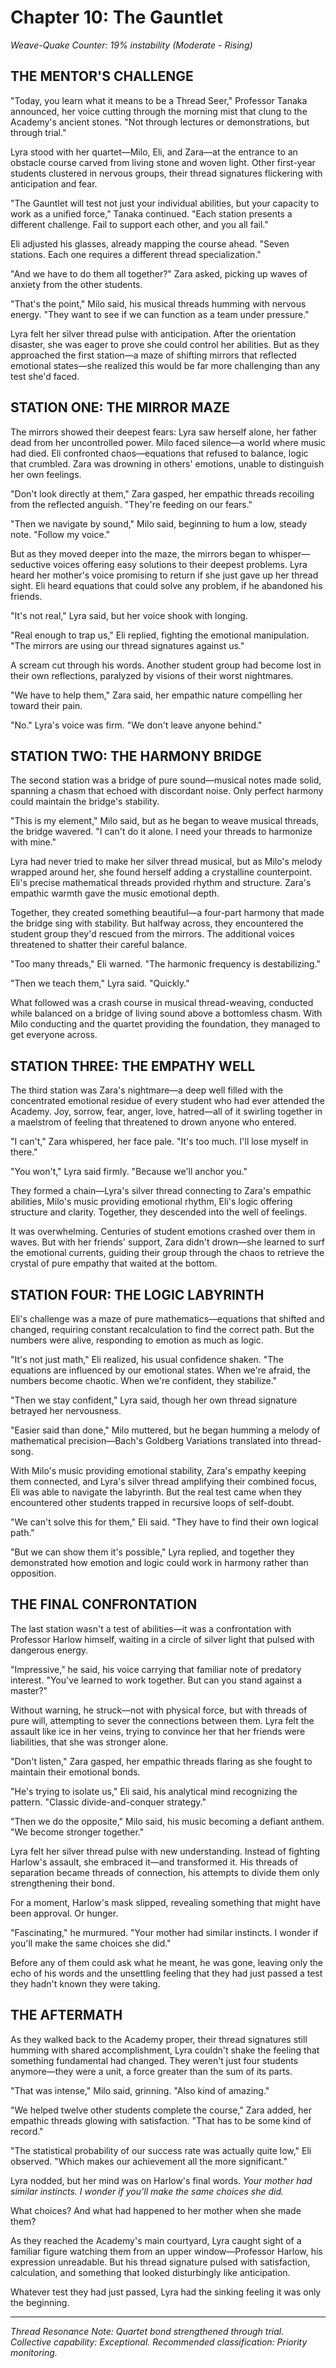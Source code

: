 # Chapter 10: The Gauntlet

*Weave-Quake Counter: 19% instability (Moderate - Rising)*

## THE MENTOR'S CHALLENGE

"Today, you learn what it means to be a Thread Seer," Professor Tanaka announced, her voice cutting through the morning mist that clung to the Academy's ancient stones. "Not through lectures or demonstrations, but through trial."

Lyra stood with her quartet—Milo, Eli, and Zara—at the entrance to an obstacle course carved from living stone and woven light. Other first-year students clustered in nervous groups, their thread signatures flickering with anticipation and fear.

"The Gauntlet will test not just your individual abilities, but your capacity to work as a unified force," Tanaka continued. "Each station presents a different challenge. Fail to support each other, and you all fail."

Eli adjusted his glasses, already mapping the course ahead. "Seven stations. Each one requires a different thread specialization."

"And we have to do them all together?" Zara asked, picking up waves of anxiety from the other students.

"That's the point," Milo said, his musical threads humming with nervous energy. "They want to see if we can function as a team under pressure."

Lyra felt her silver thread pulse with anticipation. After the orientation disaster, she was eager to prove she could control her abilities. But as they approached the first station—a maze of shifting mirrors that reflected emotional states—she realized this would be far more challenging than any test she'd faced.

## STATION ONE: THE MIRROR MAZE

The mirrors showed their deepest fears: Lyra saw herself alone, her father dead from her uncontrolled power. Milo faced silence—a world where music had died. Eli confronted chaos—equations that refused to balance, logic that crumbled. Zara was drowning in others' emotions, unable to distinguish her own feelings.

"Don't look directly at them," Zara gasped, her empathic threads recoiling from the reflected anguish. "They're feeding on our fears."

"Then we navigate by sound," Milo said, beginning to hum a low, steady note. "Follow my voice."

But as they moved deeper into the maze, the mirrors began to whisper—seductive voices offering easy solutions to their deepest problems. Lyra heard her mother's voice promising to return if she just gave up her thread sight. Eli heard equations that could solve any problem, if he abandoned his friends.

"It's not real," Lyra said, but her voice shook with longing.

"Real enough to trap us," Eli replied, fighting the emotional manipulation. "The mirrors are using our thread signatures against us."

A scream cut through his words. Another student group had become lost in their own reflections, paralyzed by visions of their worst nightmares.

"We have to help them," Zara said, her empathic nature compelling her toward their pain.

"No." Lyra's voice was firm. "We don't leave anyone behind."

## STATION TWO: THE HARMONY BRIDGE

The second station was a bridge of pure sound—musical notes made solid, spanning a chasm that echoed with discordant noise. Only perfect harmony could maintain the bridge's stability.

"This is my element," Milo said, but as he began to weave musical threads, the bridge wavered. "I can't do it alone. I need your threads to harmonize with mine."

Lyra had never tried to make her silver thread musical, but as Milo's melody wrapped around her, she found herself adding a crystalline counterpoint. Eli's precise mathematical threads provided rhythm and structure. Zara's empathic warmth gave the music emotional depth.

Together, they created something beautiful—a four-part harmony that made the bridge sing with stability. But halfway across, they encountered the student group they'd rescued from the mirrors. The additional voices threatened to shatter their careful balance.

"Too many threads," Eli warned. "The harmonic frequency is destabilizing."

"Then we teach them," Lyra said. "Quickly."

What followed was a crash course in musical thread-weaving, conducted while balanced on a bridge of living sound above a bottomless chasm. With Milo conducting and the quartet providing the foundation, they managed to get everyone across.

## STATION THREE: THE EMPATHY WELL

The third station was Zara's nightmare—a deep well filled with the concentrated emotional residue of every student who had ever attended the Academy. Joy, sorrow, fear, anger, love, hatred—all of it swirling together in a maelstrom of feeling that threatened to drown anyone who entered.

"I can't," Zara whispered, her face pale. "It's too much. I'll lose myself in there."

"You won't," Lyra said firmly. "Because we'll anchor you."

They formed a chain—Lyra's silver thread connecting to Zara's empathic abilities, Milo's music providing emotional rhythm, Eli's logic offering structure and clarity. Together, they descended into the well of feelings.

It was overwhelming. Centuries of student emotions crashed over them in waves. But with her friends' support, Zara didn't drown—she learned to surf the emotional currents, guiding their group through the chaos to retrieve the crystal of pure empathy that waited at the bottom.

## STATION FOUR: THE LOGIC LABYRINTH

Eli's challenge was a maze of pure mathematics—equations that shifted and changed, requiring constant recalculation to find the correct path. But the numbers were alive, responding to emotion as much as logic.

"It's not just math," Eli realized, his usual confidence shaken. "The equations are influenced by our emotional states. When we're afraid, the numbers become chaotic. When we're confident, they stabilize."

"Then we stay confident," Lyra said, though her own thread signature betrayed her nervousness.

"Easier said than done," Milo muttered, but he began humming a melody of mathematical precision—Bach's Goldberg Variations translated into thread-song.

With Milo's music providing emotional stability, Zara's empathy keeping them connected, and Lyra's silver thread amplifying their combined focus, Eli was able to navigate the labyrinth. But the real test came when they encountered other students trapped in recursive loops of self-doubt.

"We can't solve this for them," Eli said. "They have to find their own logical path."

"But we can show them it's possible," Lyra replied, and together they demonstrated how emotion and logic could work in harmony rather than opposition.

## THE FINAL CONFRONTATION

The last station wasn't a test of abilities—it was a confrontation with Professor Harlow himself, waiting in a circle of silver light that pulsed with dangerous energy.

"Impressive," he said, his voice carrying that familiar note of predatory interest. "You've learned to work together. But can you stand against a master?"

Without warning, he struck—not with physical force, but with threads of pure will, attempting to sever the connections between them. Lyra felt the assault like ice in her veins, trying to convince her that her friends were liabilities, that she was stronger alone.

"Don't listen," Zara gasped, her empathic threads flaring as she fought to maintain their emotional bonds.

"He's trying to isolate us," Eli said, his analytical mind recognizing the pattern. "Classic divide-and-conquer strategy."

"Then we do the opposite," Milo said, his music becoming a defiant anthem. "We become stronger together."

Lyra felt her silver thread pulse with new understanding. Instead of fighting Harlow's assault, she embraced it—and transformed it. His threads of separation became threads of connection, his attempts to divide them only strengthening their bond.

For a moment, Harlow's mask slipped, revealing something that might have been approval. Or hunger.

"Fascinating," he murmured. "Your mother had similar instincts. I wonder if you'll make the same choices she did."

Before any of them could ask what he meant, he was gone, leaving only the echo of his words and the unsettling feeling that they had just passed a test they hadn't known they were taking.

## THE AFTERMATH

As they walked back to the Academy proper, their thread signatures still humming with shared accomplishment, Lyra couldn't shake the feeling that something fundamental had changed. They weren't just four students anymore—they were a unit, a force greater than the sum of its parts.

"That was intense," Milo said, grinning. "Also kind of amazing."

"We helped twelve other students complete the course," Zara added, her empathic threads glowing with satisfaction. "That has to be some kind of record."

"The statistical probability of our success rate was actually quite low," Eli observed. "Which makes our achievement all the more significant."

Lyra nodded, but her mind was on Harlow's final words. *Your mother had similar instincts. I wonder if you'll make the same choices she did.*

What choices? And what had happened to her mother when she made them?

As they reached the Academy's main courtyard, Lyra caught sight of a familiar figure watching them from an upper window—Professor Harlow, his expression unreadable. But his thread signature pulsed with satisfaction, calculation, and something that looked disturbingly like anticipation.

Whatever test they had just passed, Lyra had the sinking feeling it was only the beginning.

---

*Thread Resonance Note: Quartet bond strengthened through trial. Collective capability: Exceptional. Recommended classification: Priority monitoring.*
